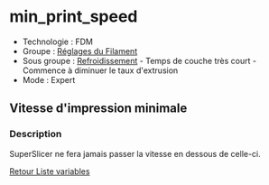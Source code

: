 # min_print_speed

* Technologie : FDM
* Groupe : [Réglages du Filament](../filament_settings/filament_settings.md)
* Sous groupe : [Refroidissement](../filament_settings/filament_settings.md#refroidissement) - Temps de couche très court - Commence  à diminuer le taux d'extrusion
* Mode : Expert

## Vitesse d'impression minimale

### Description

SuperSlicer ne fera jamais passer la vitesse en dessous de celle-ci.

[Retour Liste variables](variable_list.md)